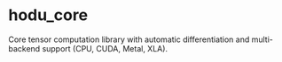 # hodu_core

Core tensor computation library with automatic differentiation and multi-backend support (CPU, CUDA, Metal, XLA).
